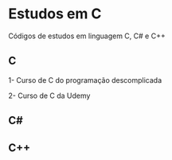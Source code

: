 # Estudos em C
Códigos de estudos em linguagem C, C# e C++

## C
1- Curso de C do programação descomplicada

2- Curso de C da Udemy

## C#

## C++
